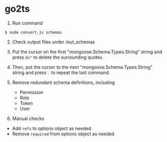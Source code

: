 # go2ts

1. Run command

```
$ node convert.js schemas
```

2. Check output files under /out_schemas

3. Put the cursor on the first "mongoose.Schema.Types.String" string and press `ds"` to delete the surrounding quotes.

4. Then, put the cursor to the next "mongoose.Schema.Types.String" string and press `.` to repeat the last command.

5. Remove redundant schema definitions, including

   - Permission
   - Role
   - Token
   - User

6. Manual checks

- Add `refs` to options object as needed
- Remove `required` from options object as needed
